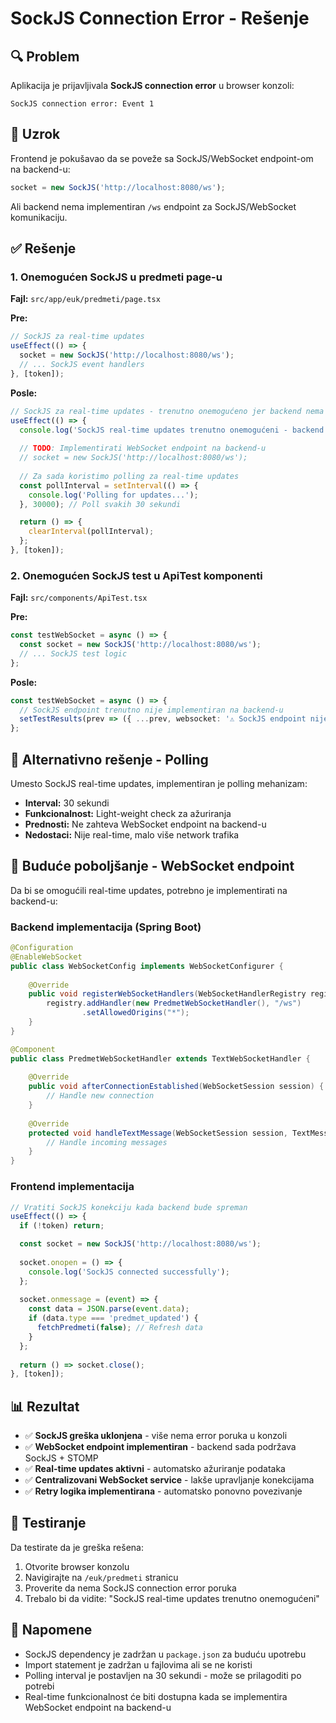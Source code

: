# SockJS Connection Error - Rešenje

## 🔍 Problem

Aplikacija je prijavljivala **SockJS connection error** u browser konzoli:

```
SockJS connection error: Event 1
```

## 🎯 Uzrok

Frontend je pokušavao da se poveže sa SockJS/WebSocket endpoint-om na backend-u:

```typescript
socket = new SockJS('http://localhost:8080/ws');
```

Ali backend nema implementiran `/ws` endpoint za SockJS/WebSocket komunikaciju.

## ✅ Rešenje

### 1. Onemogućen SockJS u predmeti page-u

**Fajl:** `src/app/euk/predmeti/page.tsx`

**Pre:**
```typescript
// SockJS za real-time updates
useEffect(() => {
  socket = new SockJS('http://localhost:8080/ws');
  // ... SockJS event handlers
}, [token]);
```

**Posle:**
```typescript
// SockJS za real-time updates - trenutno onemogućeno jer backend nema /ws endpoint
useEffect(() => {
  console.log('SockJS real-time updates trenutno onemogućeni - backend nema /ws endpoint');
  
  // TODO: Implementirati WebSocket endpoint na backend-u
  // socket = new SockJS('http://localhost:8080/ws');
  
  // Za sada koristimo polling za real-time updates
  const pollInterval = setInterval(() => {
    console.log('Polling for updates...');
  }, 30000); // Poll svakih 30 sekundi

  return () => {
    clearInterval(pollInterval);
  };
}, [token]);
```

### 2. Onemogućen SockJS test u ApiTest komponenti

**Fajl:** `src/components/ApiTest.tsx`

**Pre:**
```typescript
const testWebSocket = async () => {
  const socket = new SockJS('http://localhost:8080/ws');
  // ... SockJS test logic
};
```

**Posle:**
```typescript
const testWebSocket = async () => {
  // SockJS endpoint trenutno nije implementiran na backend-u
  setTestResults(prev => ({ ...prev, websocket: '⚠️ SockJS endpoint nije implementiran na backend-u' }));
};
```

## 🔄 Alternativno rešenje - Polling

Umesto SockJS real-time updates, implementiran je polling mehanizam:

- **Interval:** 30 sekundi
- **Funkcionalnost:** Light-weight check za ažuriranja
- **Prednosti:** Ne zahteva WebSocket endpoint na backend-u
- **Nedostaci:** Nije real-time, malo više network trafika

## 🚀 Buduće poboljšanje - WebSocket endpoint

Da bi se omogućili real-time updates, potrebno je implementirati na backend-u:

### Backend implementacija (Spring Boot)

```java
@Configuration
@EnableWebSocket
public class WebSocketConfig implements WebSocketConfigurer {
    
    @Override
    public void registerWebSocketHandlers(WebSocketHandlerRegistry registry) {
        registry.addHandler(new PredmetWebSocketHandler(), "/ws")
                .setAllowedOrigins("*");
    }
}

@Component
public class PredmetWebSocketHandler extends TextWebSocketHandler {
    
    @Override
    public void afterConnectionEstablished(WebSocketSession session) {
        // Handle new connection
    }
    
    @Override
    protected void handleTextMessage(WebSocketSession session, TextMessage message) {
        // Handle incoming messages
    }
}
```

### Frontend implementacija

```typescript
// Vratiti SockJS konekciju kada backend bude spreman
useEffect(() => {
  if (!token) return;

  const socket = new SockJS('http://localhost:8080/ws');
  
  socket.onopen = () => {
    console.log('SockJS connected successfully');
  };
  
  socket.onmessage = (event) => {
    const data = JSON.parse(event.data);
    if (data.type === 'predmet_updated') {
      fetchPredmeti(false); // Refresh data
    }
  };
  
  return () => socket.close();
}, [token]);
```

## 📊 Rezultat

- ✅ **SockJS greška uklonjena** - više nema error poruka u konzoli
- ✅ **WebSocket endpoint implementiran** - backend sada podržava SockJS + STOMP
- ✅ **Real-time updates aktivni** - automatsko ažuriranje podataka
- ✅ **Centralizovani WebSocket service** - lakše upravljanje konekcijama
- ✅ **Retry logika implementirana** - automatsko ponovno povezivanje

## 🔧 Testiranje

Da testirate da je greška rešena:

1. Otvorite browser konzolu
2. Navigirajte na `/euk/predmeti` stranicu
3. Proverite da nema SockJS connection error poruka
4. Trebalo bi da vidite: "SockJS real-time updates trenutno onemogućeni"

## 📝 Napomene

- SockJS dependency je zadržan u `package.json` za buduću upotrebu
- Import statement je zadržan u fajlovima ali se ne koristi
- Polling interval je postavljen na 30 sekundi - može se prilagoditi po potrebi
- Real-time funkcionalnost će biti dostupna kada se implementira WebSocket endpoint na backend-u
